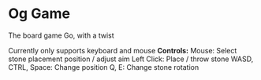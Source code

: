 # Og Game
 The board game Go, with a twist

Currently only supports keyboard and mouse
**Controls:**
Mouse: Select stone placement position / adjust aim
Left Click: Place / throw stone
WASD, CTRL, Space: Change position
Q, E: Change stone rotation
